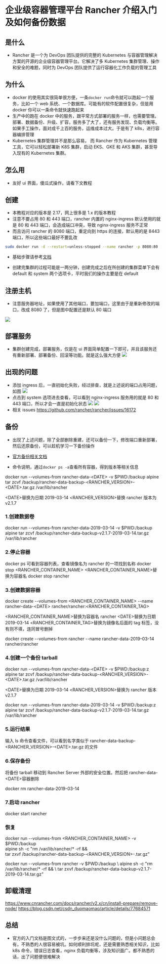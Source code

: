 # 企业级容器管理平台 Rancher 介绍入门及如何备份数据

## 是什么

- Rancher 是一个为 DevOps 团队提供的完整的 Kubernetes 与容器管理解决方案的开源的企业级容器管理平台。它解决了多 Kubernetes 集群管理、操作和安全的难题，同时为 DevOps 团队提供了运行容器化工作负载的管理工具

## 为什么

- docker 的使用其实很简单很方便，一条`docker run`命令就可以跑起一个服务，比如一个 web 系统、一个数据库。可能有的软件配置很复杂，但是用 docker 你可以一条命令就快速跑起来
- 生产中的跑在 docker 中的服务，跟平常方式部署的服务一样，也需要管理。部署、数据备份、升级、扩容，服务多了大了，还有服务发现、负载均衡等。如果手工操作，面对成千上百的服务，运维成本过大。于是有了 k8s，进行容器编排管理
- Kubernetes 集群管理并不是那么容易， 而 Rancher 作为 Kubernetes 管理工具，它可以轻松部署新 K8S 集群，启动 EKS、GKE 和 AKS 集群，甚至导入现有的 Kubernetes 集群。

## 怎么用

- 友好 ui 界面，傻瓜式操作，请看下文教程

## 创建

- 本教程对应的版本是 2.17，网上很多是 1.x 的版本教程
- 注意不要占用 80 和 443 端口，rancher 内置的 nginx-ingress 默认使用的就是 80 和 443 端口，会造成端口冲突，导致 nginx-ingress 服务不正常
- 而且访问 rancher 的 8080 端口，重定向到 https 的连接，默认用的是 8443 端口，所以这些端口最好不要乱改

```bash
sudo docker run -d --restart=unless-stopped --name rancher -p 8080:80 -p 8443:443 rancher/rancher
```

- 基础步骤请参考[文档](https://www.cnrancher.com/docs/rancher/v2.x/cn/overview/quick-start-guide/)

- 创建完集群的过程可能是一两分钟，创建完成之后在所创建的集群菜单下会有 default 和 system 两个选项卡，平时我们的操作主要是在 default

## 注册主机

- 注意服务器地址，如果使用了其他端口，要加端口，这里由于是重新修改的端口，改成 8080 了，但是图中配置还是默认 80 端口

![ ](https://raw.githubusercontent.com/xxred/xxred.github.io/master/imgs/2019-03-14-16-19-29.png)

## 部署服务

- 集群创建完成，部署服务，仅是在 ui 界面简单配置一下即可，并且该服务还有重新部署、部署备份、回滚等功能。就是这么强大方便
  ![ ](https://raw.githubusercontent.com/xxred/xxred.github.io/master/imgs/2019-03-31-23-35-23.png)

## 出现的问题

- 添加 ingress 后，一直初始化失败，经过排查，就是上述说的端口占用问题，如图
  ![ ](https://raw.githubusercontent.com/xxred/xxred.github.io/master/imgs/2019-03-14-14-47-07.png)
- 点击到 system 选项进去查看，可以看到 nginx-ingress 服务用的就是 80 和 443 端口，所以才会一直是初始化状态
  ![ ](https://raw.githubusercontent.com/xxred/xxred.github.io/master/imgs/2019-03-14-14-49-08.png)
  ![ ](https://raw.githubusercontent.com/xxred/xxred.github.io/master/imgs/2019-03-14-14-49-39.png)
- 相关 issues https://github.com/rancher/rancher/issues/16172

## 备份

- 出现了上述问题，除了全部删除重建，还可以备份一下，修改端口重新部署，然后还原备份，可以趁机学习一下备份操作
- [官方备份相关文档](https://rancher.com/docs/rancher/v2.x/en/backups/backups/single-node-backups/)

- 命令说明，通过`docker ps -a`查看所有容器，得到版本等相关信息

docker run --volumes-from rancher-data-\<DATE> -v \$PWD:/backup alpine tar zcvf /backup/rancher-data-backup-\<RANCHER_VERSION>-\<DATE>.tar.gz /var/lib/rancher

\<DATE>替换为日期 2019-03-14
\<RANCHER_VERSION>替换 rancher 版本为 v2.1.7

### 1.创建数据卷

docker run --volumes-from rancher-data-2019-03-14 -v \$PWD:/backup alpine tar zcvf /backup/rancher-data-backup-v2.1.7-2019-03-14.tar.gz /var/lib/rancher

### 2.停止容器

docker ps 可看到容器列表，查看镜像名为 rancher 的一项找到名称
docker stop \<RANCHER_CONTAINER_NAME>
\<RANCHER_CONTAINER_NAME>替换为容器名
docker stop rancher

### 3.创建数据容器

docker create --volumes-from \<RANCHER_CONTAINER_NAME> --name rancher-data-\<DATE> rancher/rancher:\<RANCHER_CONTAINER_TAG>

\<RANCHER_CONTAINER_NAME>替换为容器名 rancher
\<DATE>替换为日期 2019-03-14
\<RANCHER_CONTAINER_TAG>替换为镜像名后面的 tag 标签，没有则不填，连同冒号删掉

docker create --volumes-from rancher --name rancher-data-2019-03-14 rancher/rancher

### 4.创建一个备份 tarball

docker run --volumes-from rancher-data-\<DATE> -v \$PWD:/backup:z alpine tar zcvf /backup/rancher-data-backup-\<RANCHER_VERSION>-\<DATE>.tar.gz /var/lib/rancher

\<DATE>替换为日期 2019-03-14
\<RANCHER_VERSION>替换为 rancher 版本 v2.1.7

docker run --volumes-from rancher-data-2019-03-14 -v \$PWD:/backup:z alpine tar zcvf /backup/rancher-data-backup-v2.1.7-2019-03-14.tar.gz /var/lib/rancher

### 5.运行结果

输入 ls 命令查看文件，可以看到名字类似于 rancher-data-backup-\<RANCHER_VERSION>-\<DATE>.tar.gz 的文件

### 6.保存备份

将备份 tarball 移动到 Rancher Server 外部的安全位置。然后把 rancher-data-\<DATE>容器删除

docker rm rancher-data-2019-03-14

### 7.启动 rancher

docker start rancher

### 恢复

docker run --volumes-from <RANCHER_CONTAINER_NAME> -v \$PWD:/backup \
alpine sh -c "rm /var/lib/rancher/\* -rf && \
tar zxvf /backup/rancher-data-backup-\<RANCHER_VERSION>-<DATE>.tar.gz"

docker run --volumes-from rancher -v \$PWD:/backup \\
alpine sh -c "rm /var/lib/rancher/\* -rf && \\
tar zxvf /backup/rancher-data-backup-v2.1.7-2019-03-14.tar.gz"

## 卸载清理

https://www.cnrancher.com/docs/rancher/v2.x/cn/install-prepare/remove-node/
https://blog.csdn.net/csdn_duomaomao/article/details/77684571

## 总结

- 官方的入门文档是图文式的，一步步来还是没什么问题的，但是小问题总会有，不熟悉的人很容易被坑。如何顺利排坑呢，还是需要熟悉相关知识，比如 k8s 命令，错误日志查看，nginx 负载均衡等，涉及知识面广。都不熟悉的话，出了问题便很难解决

